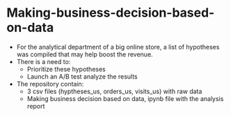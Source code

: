 # Making-business-decision-based-on-data
* For the analytical department of a big online store, a list of hypotheses was compiled that may help boost the revenue. 
* There is a need to: 
  * Prioritize these hypotheses 
  * Launch an A/B test analyze the results
* The repository contain: 
  * 3 csv files (hyptheses_us, orders_us, visits_us) with raw data
  * Making business decision based on data, ipynb file with the analysis report 
